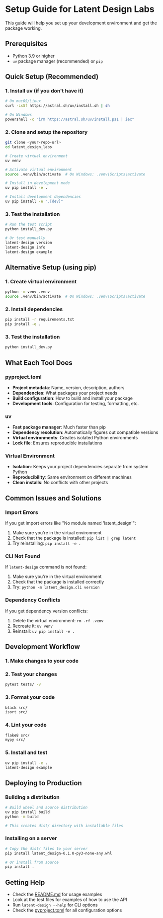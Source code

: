 # Setup Guide for Latent Design Labs

This guide will help you set up your development environment and get the package working.

## Prerequisites

- Python 3.9 or higher
- `uv` package manager (recommended) or `pip`

## Quick Setup (Recommended)

### 1. Install uv (if you don't have it)

```bash
# On macOS/Linux
curl -LsSf https://astral.sh/uv/install.sh | sh

# On Windows
powershell -c "irm https://astral.sh/uv/install.ps1 | iex"
```

### 2. Clone and setup the repository

```bash
git clone <your-repo-url>
cd latent_design_labs

# Create virtual environment
uv venv

# Activate virtual environment
source .venv/bin/activate  # On Windows: .venv\Scripts\activate

# Install in development mode
uv pip install -e .

# Install development dependencies
uv pip install -e ".[dev]"
```

### 3. Test the installation

```bash
# Run the test script
python install_dev.py

# Or test manually
latent-design version
latent-design info
latent-design example
```

## Alternative Setup (using pip)

### 1. Create virtual environment

```bash
python -m venv .venv
source .venv/bin/activate  # On Windows: .venv\Scripts\activate
```

### 2. Install dependencies

```bash
pip install -r requirements.txt
pip install -e .
```

### 3. Test the installation

```bash
python install_dev.py
```

## What Each Tool Does

### pyproject.toml
- **Project metadata**: Name, version, description, authors
- **Dependencies**: What packages your project needs
- **Build configuration**: How to build and install your package
- **Development tools**: Configuration for testing, formatting, etc.

### uv
- **Fast package manager**: Much faster than pip
- **Dependency resolution**: Automatically figures out compatible versions
- **Virtual environments**: Creates isolated Python environments
- **Lock file**: Ensures reproducible installations

### Virtual Environment
- **Isolation**: Keeps your project dependencies separate from system Python
- **Reproducibility**: Same environment on different machines
- **Clean installs**: No conflicts with other projects

## Common Issues and Solutions

### Import Errors
If you get import errors like "No module named 'latent_design'":

1. Make sure you're in the virtual environment
2. Check that the package is installed: `pip list | grep latent`
3. Try reinstalling: `pip install -e .`

### CLI Not Found
If `latent-design` command is not found:

1. Make sure you're in the virtual environment
2. Check that the package is installed correctly
3. Try: `python -m latent_design.cli version`

### Dependency Conflicts
If you get dependency version conflicts:

1. Delete the virtual environment: `rm -rf .venv`
2. Recreate it: `uv venv`
3. Reinstall: `uv pip install -e .`

## Development Workflow

### 1. Make changes to your code

### 2. Test your changes
```bash
pytest tests/ -v
```

### 3. Format your code
```bash
black src/
isort src/
```

### 4. Lint your code
```bash
flake8 src/
mypy src/
```

### 5. Install and test
```bash
uv pip install -e .
latent-design example
```

## Deploying to Production

### Building a distribution
```bash
# Build wheel and source distribution
uv pip install build
python -m build

# This creates dist/ directory with installable files
```

### Installing on a server
```bash
# Copy the dist/ files to your server
pip install latent_design-0.1.0-py3-none-any.whl

# Or install from source
pip install .
```

## Getting Help

- Check the [README.md](README.md) for usage examples
- Look at the test files for examples of how to use the API
- Run `latent-design --help` for CLI options
- Check the [pyproject.toml](pyproject.toml) for all configuration options
